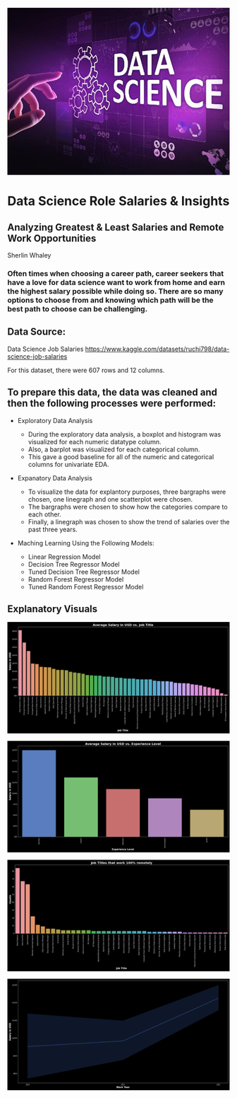 <p align = "center"> 
  <img src = "https://raw.githubusercontent.com/coding-dojo-data-science/CodingDojo_Images/main/data-science.jpg">
</p>


# Data Science Role Salaries & Insights

## Analyzing Greatest & Least Salaries and Remote Work Opportunities

Sherlin Whaley

### Often times when choosing a career path, career seekers that have a love for data science want to work from home and earn the highest salary possible while doing so. There are so many options to choose from and knowing which path will be the best path to choose can be challenging.

## Data Source: 
Data Science Job Salaries
https://www.kaggle.com/datasets/ruchi798/data-science-job-salaries

For this dataset, there were 607 rows and 12 columns.

## To prepare this data, the data was cleaned and then the following processes were performed:

  - Exploratory Data Analysis
    - During the exploratory data analysis, a boxplot and histogram was visualized for each numeric datatype column. 
    - Also, a barplot was visualized for each categorical column. 
    - This gave a good baseline for all of the numeric and categorical columns for univariate EDA.
    
  - Expanatory Data Analysis
    - To visualize the data for explantory purposes, three bargraphs were chosen, one linegraph and one scatterplot were chosen. 
    - The bargraphs were chosen to show how the categories compare to each other. 
    - Finally, a linegraph was chosen to show the trend of salaries over the past three years. 
    
  - Maching Learning Using the Following Models:
    - Linear Regression Model
    - Decision Tree Regressor Model
    - Tuned Decision Tree Regressor Model
    - Random Forest Regressor Model
    - Tuned Random Forest Regressor Model


## Explanatory Visuals

<p align = "center"> 
  <img src = "https://raw.githubusercontent.com/coding-dojo-data-science/CodingDojo_Images/main/Project1_Exemplar_figure1.png">
</p>


<p align = "center"> 
  <img src = "https://raw.githubusercontent.com/coding-dojo-data-science/CodingDojo_Images/main/Project1_Exemplar_figure2.png">
</p>


<p align = "center"> 
  <img src = "https://raw.githubusercontent.com/coding-dojo-data-science/CodingDojo_Images/main/Project1_Exemplar_figure3.png">
</p>


<p align = "center"> 
  <img src = "https://raw.githubusercontent.com/coding-dojo-data-science/CodingDojo_Images/main/Project1_Exemplar_figure4.png">
</p>


